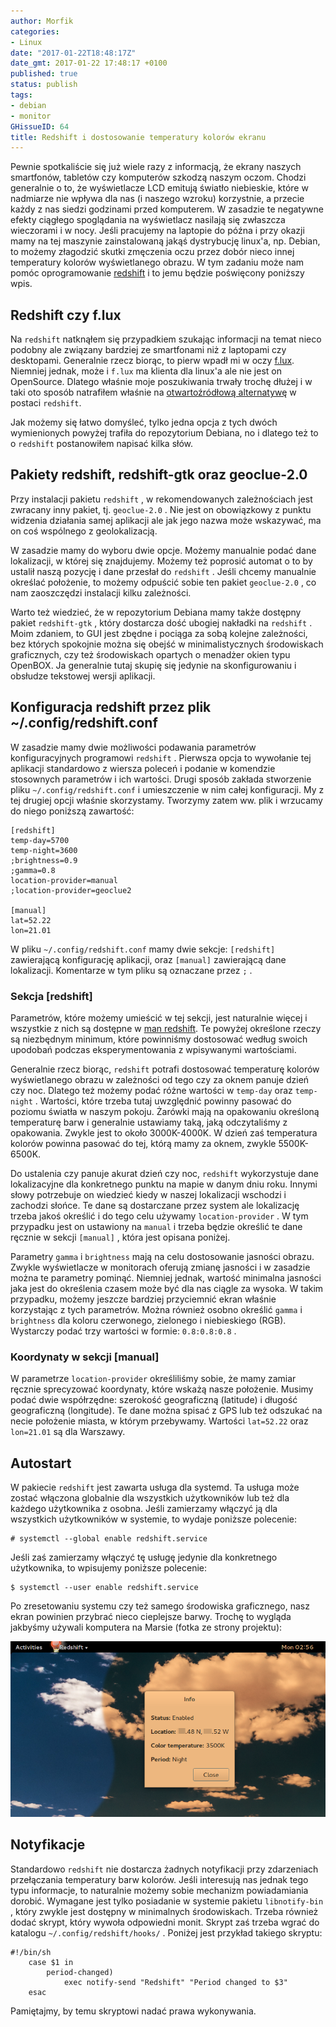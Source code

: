 ```yaml
---
author: Morfik
categories:
- Linux
date: "2017-01-22T18:48:17Z"
date_gmt: 2017-01-22 17:48:17 +0100
published: true
status: publish
tags:
- debian
- monitor
GHissueID: 64
title: Redshift i dostosowanie temperatury kolorów ekranu
---
```


Pewnie spotkaliście się już wiele razy z informacją, że ekrany naszych smartfonów, tabletów czy
komputerów szkodzą naszym oczom. Chodzi generalnie o to, że wyświetlacze LCD emitują światło
niebieskie, które w nadmiarze nie wpływa dla nas (i naszego wzroku) korzystnie, a przecie każdy z
nas siedzi godzinami przed komputerem. W zasadzie te negatywne efekty ciągłego spoglądania na
wyświetlacz nasilają się zwłaszcza wieczorami i w nocy. Jeśli pracujemy na laptopie do późna i przy
okazji mamy na tej maszynie zainstalowaną jakąś dystrybucję linux'a, np. Debian, to możemy złagodzić
skutki zmęczenia oczu przez dobór nieco innej temperatury kolorów wyświetlanego obrazu. W tym
zadaniu może nam pomóc oprogramowanie [redshift][1] i to jemu będzie poświęcony poniższy wpis.

<!--more-->
## Redshift czy f.lux

Na `redshift` natknąłem się przypadkiem szukając informacji na temat nieco podobny ale związany
bardziej ze smartfonami niż z laptopami czy desktopami. Generalnie rzecz biorąc, to pierw wpadł mi w
oczy [f.lux][2]. Niemniej jednak, może i `f.lux` ma klienta dla linux'a ale nie jest on OpenSource.
Dlatego właśnie moje poszukiwania trwały trochę dłużej i w taki oto sposób natrafiłem właśnie na
[otwartoźródłową alternatywę][3] w postaci `redshift`.

Jak możemy się łatwo domyśleć, tylko jedna opcja z tych dwóch wymienionych powyżej trafiła do
repozytorium Debiana, no i dlatego też to o `redshift` postanowiłem napisać kilka słów.

## Pakiety redshift, redshift-gtk oraz geoclue-2.0

Przy instalacji pakietu `redshift` , w rekomendowanych zależnościach jest zwracany inny pakiet, tj.
`geoclue-2.0` . Nie jest on obowiązkowy z punktu widzenia działania samej aplikacji ale jak jego
nazwa może wskazywać, ma on coś wspólnego z geolokalizacją.

W zasadzie mamy do wyboru dwie opcje. Możemy manualnie podać dane lokalizacji, w której się
znajdujemy. Możemy też poprosić automat o to by ustalił naszą pozycję i dane przesłał do
`redshift` . Jeśli chcemy manualnie określać położenie, to możemy odpuścić sobie ten pakiet
`geoclue-2.0` , co nam zaoszczędzi instalacji kilku zależności.

Warto też wiedzieć, że w repozytorium Debiana mamy także dostępny pakiet `redshift-gtk` , który
dostarcza dość ubogiej nakładki na `redshift` . Moim zdaniem, to GUI jest zbędne i pociąga za sobą
kolejne zależności, bez których spokojnie można się obejść w minimalistycznych środowiskach
graficznych, czy też środowiskach opartych o menadżer okien typu OpenBOX. Ja generalnie tutaj skupię
się jedynie na skonfigurowaniu i obsłudze tekstowej wersji aplikacji.

## Konfiguracja redshift przez plik ~/.config/redshift.conf

W zasadzie mamy dwie możliwości podawania parametrów konfiguracyjnych programowi `redshift` .
Pierwsza opcja to wywołanie tej aplikacji standardowo z wiersza poleceń i podanie w komendzie
stosownych parametrów i ich wartości. Drugi sposób zakłada stworzenie pliku
`~/.config/redshift.conf` i umieszczenie w nim całej konfiguracji. My z tej drugiej opcji właśnie
skorzystamy. Tworzymy zatem ww. plik i wrzucamy do niego poniższą zawartość:

    [redshift]
    temp-day=5700
    temp-night=3600
    ;brightness=0.9
    ;gamma=0.8
    location-provider=manual
    ;location-provider=geoclue2

    [manual]
    lat=52.22
    lon=21.01

W pliku `~/.config/redshift.conf` mamy dwie sekcje: `[redshift]` zawierającą konfigurację aplikacji,
oraz `[manual]` zawierającą dane lokalizacji. Komentarze w tym pliku są oznaczane przez `;` .

### Sekcja [redshift]

Parametrów, które możemy umieścić w tej sekcji, jest naturalnie więcej i wszystkie z nich są
dostępne w [man redshift][4]. Te powyżej określone rzeczy są niezbędnym minimum, które powinniśmy
dostosować według swoich upodobań podczas eksperymentowania z wpisywanymi wartościami.

Generalnie rzecz biorąc, `redshift` potrafi dostosować temperaturę kolorów wyświetlanego obrazu w
zależności od tego czy za oknem panuje dzień czy noc. Dlatego też możemy podać różne wartości w
`temp-day` oraz `temp-night` . Wartości, które trzeba tutaj uwzględnić powinny pasować do poziomu
światła w naszym pokoju. Żarówki mają na opakowaniu określoną temperaturę barw i generalnie
ustawiamy taką, jaką odczytaliśmy z opakowania. Zwykle jest to około 3000K-4000K. W dzień zaś
temperatura kolorów powinna pasować do tej, którą mamy za oknem, zwykle 5500K-6500K.

Do ustalenia czy panuje akurat dzień czy noc, `redshift` wykorzystuje dane lokalizacyjne dla
konkretnego punktu na mapie w danym dniu roku. Innymi słowy potrzebuje on wiedzieć kiedy w naszej
lokalizacji wschodzi i zachodzi słońce. Te dane są dostarczane przez system ale lokalizację trzeba
jakoś określić i do tego celu używamy `location-provider` . W tym przypadku jest on ustawiony na
`manual` i trzeba będzie określić te dane ręcznie w sekcji `[manual]` , która jest opisana poniżej.

Parametry `gamma` i `brightness` mają na celu dostosowanie jasności obrazu. Zwykle wyświetlacze w
monitorach oferują zmianę jasności i w zasadzie można te parametry pominąć. Niemniej jednak, wartość
minimalna jasności jaka jest do określenia czasem może być dla nas ciągle za wysoka. W takim
przypadku, możemy jeszcze bardziej przyciemnić ekran właśnie korzystając z tych parametrów. Można
również osobno określić `gamma` i `brightness` dla koloru czerwonego, zielonego i niebieskiego
(RGB). Wystarczy podać trzy wartości w formie: `0.8:0.8:0.8` .

### Koordynaty w sekcji [manual]

W parametrze `location-provider` określiliśmy sobie, że mamy zamiar ręcznie sprecyzować koordynaty,
które wskażą nasze położenie. Musimy podać dwie współrzędne: szerokość geograficzną (latitude) i
długość geograficzną (longitude). Te dane można spisać z GPS lub też odszukać na necie położenie
miasta, w którym przebywamy. Wartości `lat=52.22` oraz `lon=21.01` są dla Warszawy.

## Autostart

W pakiecie `redshift` jest zawarta usługa dla systemd. Ta usługa może zostać włączona globalnie dla
wszystkich użytkowników lub też dla każdego użytkownika z osobna. Jeśli zamierzamy włączyć ją dla
wszystkich użytkowników w systemie, to wydaje poniższe polecenie:

    # systemctl --global enable redshift.service

Jeśli zaś zamierzamy włączyć tę usługę jedynie dla konkretnego użytkownika, to wpisujemy poniższe
polecenie:

    $ systemctl --user enable redshift.service

Po zresetowaniu systemu czy też samego środowiska graficznego, nasz ekran powinien przybrać nieco
cieplejsze barwy. Trochę to wygląda jakbyśmy używali komputera na Marsie (fotka ze strony projektu):

![](/img/2017/01/001.redshift-wyswietlacz-laptop-komputer-efekt.png#huge)

## Notyfikacje

Standardowo `redshift` nie dostarcza żadnych notyfikacji przy zdarzeniach przełączania temperatury
barw kolorów. Jeśli interesują nas jednak tego typu informacje, to naturalnie możemy sobie mechanizm
powiadamiania dorobić. Wymagane jest tylko posiadanie w systemie pakietu `libnotify-bin` , który
zwykle jest dostępny w minimalnych środowiskach. Trzeba również dodać skrypt, który wywoła
odpowiedni monit. Skrypt zaś trzeba wgrać do katalogu `~/.config/redshift/hooks/` . Poniżej jest
przykład takiego skryptu:

    #!/bin/sh
        case $1 in
            period-changed)
                exec notify-send "Redshift" "Period changed to $3"
        esac

Pamiętajmy, by temu skryptowi nadać prawa wykonywania.


[1]: http://jonls.dk/redshift/
[2]: https://justgetflux.com/
[3]: https://github.com/jonls/redshift/
[4]: http://manpages.ubuntu.com/manpages/zesty/en/man1/redshift.1.html
